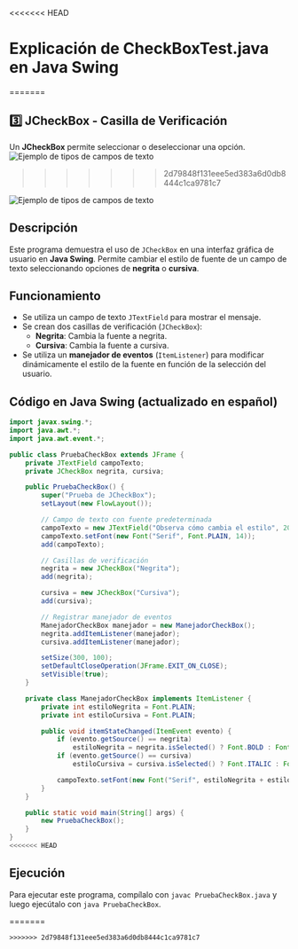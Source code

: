 <<<<<<< HEAD
# Explicación de CheckBoxTest.java en Java Swing
=======
## **3️⃣ JCheckBox - Casilla de Verificación**
Un **JCheckBox** permite seleccionar o deseleccionar una opción.
<img alt="Ejemplo de tipos de campos de texto" src="https://github.com/jumagoca78/POO/blob/main/15%20Java%20Swing%20Widgets/Todos%20los%20Widgets/imagenes/CheckBox.jpg">
>>>>>>> 2d79848f131eee5ed383a6d0db8444c1ca9781c7

<img alt="Ejemplo de tipos de campos de texto" src="https://github.com/jumagoca78/POO/blob/main/15%20Java%20Swing%20Widgets/Todos%20los%20Widgets/imagenes/CheckBox.jpg">

## Descripción
Este programa demuestra el uso de `JCheckBox` en una interfaz gráfica de usuario en **Java Swing**. Permite cambiar el estilo de fuente de un campo de texto seleccionando opciones de **negrita** o **cursiva**.

## Funcionamiento
- Se utiliza un campo de texto `JTextField` para mostrar el mensaje.
- Se crean dos casillas de verificación (`JCheckBox`):
  - **Negrita**: Cambia la fuente a negrita.
  - **Cursiva**: Cambia la fuente a cursiva.
- Se utiliza un **manejador de eventos** (`ItemListener`) para modificar dinámicamente el estilo de la fuente en función de la selección del usuario.

## Código en Java Swing (actualizado en español)
```java
import javax.swing.*;
import java.awt.*;
import java.awt.event.*;

public class PruebaCheckBox extends JFrame {
    private JTextField campoTexto;
    private JCheckBox negrita, cursiva;

    public PruebaCheckBox() {
        super("Prueba de JCheckBox");
        setLayout(new FlowLayout());

        // Campo de texto con fuente predeterminada
        campoTexto = new JTextField("Observa cómo cambia el estilo", 20);
        campoTexto.setFont(new Font("Serif", Font.PLAIN, 14));
        add(campoTexto);

        // Casillas de verificación
        negrita = new JCheckBox("Negrita");
        add(negrita);

        cursiva = new JCheckBox("Cursiva");
        add(cursiva);

        // Registrar manejador de eventos
        ManejadorCheckBox manejador = new ManejadorCheckBox();
        negrita.addItemListener(manejador);
        cursiva.addItemListener(manejador);

        setSize(300, 100);
        setDefaultCloseOperation(JFrame.EXIT_ON_CLOSE);
        setVisible(true);
    }

    private class ManejadorCheckBox implements ItemListener {
        private int estiloNegrita = Font.PLAIN;
        private int estiloCursiva = Font.PLAIN;

        public void itemStateChanged(ItemEvent evento) {
            if (evento.getSource() == negrita)
                estiloNegrita = negrita.isSelected() ? Font.BOLD : Font.PLAIN;
            if (evento.getSource() == cursiva)
                estiloCursiva = cursiva.isSelected() ? Font.ITALIC : Font.PLAIN;

            campoTexto.setFont(new Font("Serif", estiloNegrita + estiloCursiva, 14));
        }
    }

    public static void main(String[] args) {
        new PruebaCheckBox();
    }
}
<<<<<<< HEAD

```

## Ejecución
Para ejecutar este programa, compílalo con `javac PruebaCheckBox.java` y luego ejecútalo con `java PruebaCheckBox`. 

=======
```
>>>>>>> 2d79848f131eee5ed383a6d0db8444c1ca9781c7

